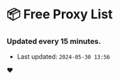 # :package: Free Proxy List
### Updated every 15 minutes.

- Last updated: `2024-05-30 13:56`

:heart:
